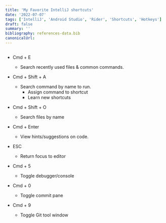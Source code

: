 ```yaml
---
title: 'My Favorite IntelliJ shortcuts'
date: '2022-07-07'
tags: ['IntelliJ', 'Android Studio', 'Rider', 'Shortcuts', 'Hotkeys']
draft: false
summary: ''
bibliography: references-data.bib
canonicalUrl:
---
```


##

- Cmd + E

  - Search recently used files & common commands.

- Cmd + Shift + A

  - Search command by name to run.
    - Assign command to shortcut
    - Learn new shortcuts

- Cmd + Shift + O

  - Search files by name

- Cmd + Enter

  - View hints/suggestions on code.

- ESC

  - Return focus to editor

- Cmd + 5

  - Toggle debugger/console

- Cmd + 0

  - Toggle commit pane

- Cmd + 9
  - Toggle Git tool window
